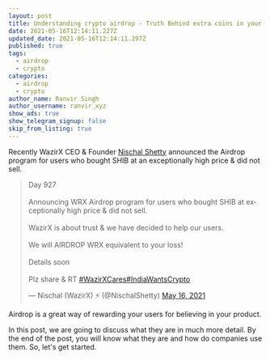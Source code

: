 ```yaml
---
layout: post
title: Understanding crypto airdrop - Truth Behind extra coins in your wallet
date: 2021-05-16T12:14:11.227Z
updated_date: 2021-05-16T12:14:11.297Z
published: true
tags:
  - airdrop
  - crypto
categories:
  - airdrop
  - crypto
author_name: Ranvir Singh
author_username: ranvir_xyz
show_ads: true
show_telegram_signup: false
skip_from_listing: true
---
```

Recently WazirX CEO & Founder [Nischal Shetty](https://twitter.com/NischalShetty) announced the Airdrop program for users who bought SHIB at an exceptionally high price & did not sell.

<blockquote class="twitter-tweet"><p lang="en" dir="ltr">Day 927<br><br>Announcing WRX Airdrop program for users who bought SHIB at exceptionally high price &amp; did not sell.<br><br>WazirX is about trust &amp; we have decided to help our users.<br><br>We will AIRDROP WRX equivalent to your loss!<br><br>Details soon<br><br>Plz share &amp; RT <a href="https://twitter.com/hashtag/WazirXCares?src=hash&amp;ref_src=twsrc%5Etfw">#WazirXCares</a><a href="https://twitter.com/hashtag/IndiaWantsCrypto?src=hash&amp;ref_src=twsrc%5Etfw">#IndiaWantsCrypto</a></p>&mdash; Nischal (WazirX) ⚡️ (@NischalShetty) <a href="https://twitter.com/NischalShetty/status/1393809844637880321?ref_src=twsrc%5Etfw">May 16, 2021</a></blockquote> <script async src="https://platform.twitter.com/widgets.js" charset="utf-8"></script>

Airdrop is a great way of rewarding your users for believing in your product.

In this post, we are going to discuss what they are in much more detail. By the end of the post, you will know what they are and how do companies use them. So, let's get started.